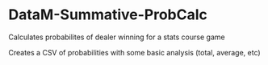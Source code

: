 # DataM-Summative-ProbCalc
Calculates probabilites of dealer winning for a stats course game

Creates a CSV of probabilities with some basic analysis (total, average, etc)
